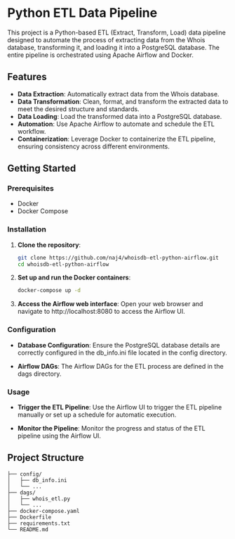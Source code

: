 # Python ETL Data Pipeline

This project is a Python-based ETL (Extract, Transform, Load) data pipeline designed to automate the process of extracting data from the Whois database, transforming it, and loading it into a PostgreSQL database. The entire pipeline is orchestrated using Apache Airflow and Docker.

## Features

- **Data Extraction**: Automatically extract data from the Whois database.
- **Data Transformation**: Clean, format, and transform the extracted data to meet the desired structure and standards.
- **Data Loading**: Load the transformed data into a PostgreSQL database.
- **Automation**: Use Apache Airflow to automate and schedule the ETL workflow.
- **Containerization**: Leverage Docker to containerize the ETL pipeline, ensuring consistency across different environments.

## Getting Started

### Prerequisites

- Docker
- Docker Compose

### Installation

1. **Clone the repository**:
   ```bash
   git clone https://github.com/naj4/whoisdb-etl-python-airflow.git
   cd whoisdb-etl-python-airflow

2. **Set up and run the Docker containers**:
   ```bash
   docker-compose up -d

3. **Access the Airflow web interface**:
   Open your web browser and navigate to http://localhost:8080 to access the Airflow UI.

### Configuration

- **Database Configuration**: Ensure the PostgreSQL database details are correctly configured in the db_info.ini file located in the config directory.

- **Airflow DAGs**: The Airflow DAGs for the ETL process are defined in the dags directory.

### Usage

- **Trigger the ETL Pipeline**: Use the Airflow UI to trigger the ETL pipeline manually or set up a schedule for automatic execution.

- **Monitor the Pipeline**: Monitor the progress and status of the ETL pipeline using the Airflow UI.

## Project Structure
```arduino
├── config/
│   ├── db_info.ini
│   └── ...
├── dags/
│   ├── whois_etl.py
│   └── ...
├── docker-compose.yaml
├── Dockerfile
├── requirements.txt
└── README.md

